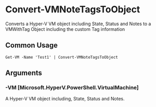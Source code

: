 # Convert-VMNoteTagsToObject

Converts a Hyper-V VM object including State, Status and Notes to a VMWithTag Object including the custom Tag information

## Common Usage

    Get-VM -Name 'Test1' | Convert-VMNoteTagsToObject

## Arguments

### -VM [Microsoft.HyperV.PowerShell.VirtualMachine]

A Hyper-V VM object including, State, Status and Notes.